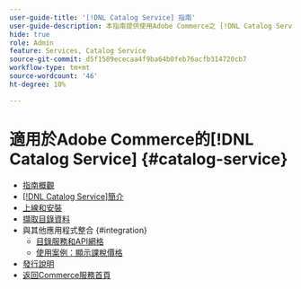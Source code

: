 ```yaml
---
user-guide-title: '[!DNL Catalog Service] 指南'
user-guide-description: 本指南提供使用Adobe Commerce之 [!DNL Catalog Service] 的詳細指示。
hide: true
role: Admin
feature: Services, Catalog Service
source-git-commit: d5f1589ececaa4f9ba64b0feb76acfb314720cb7
workflow-type: tm+mt
source-wordcount: '46'
ht-degree: 10%

---
```


# 適用於Adobe Commerce的[!DNL Catalog Service] {#catalog-service}

- [指南概觀](guide-overview.md)
- [ [!DNL Catalog Service]簡介](overview.md)
- [上線和安裝](installation.md)
- [擷取目錄資料](graphql-queries.md)
- 與其他應用程式整合 {#integration}
   - [目錄服務和API網格](mesh.md)
   - [使用案例：顯示課稅價格](taxes.md)
- [發行說明](release-notes.md)
- [返回Commerce服務首頁](https://experienceleague.adobe.com/zh-hant/docs/commerce/user-guides/home)



